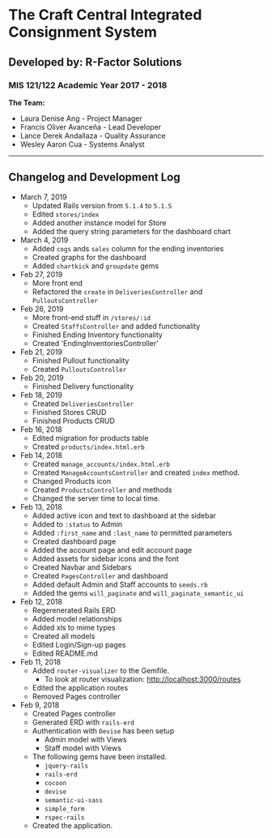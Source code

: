 # The Craft Central Integrated Consignment System
## Developed by: R-Factor Solutions
### MIS 121/122 Academic Year 2017 - 2018

**The Team:**

* Laura Denise Ang - Project Manager
* Francis Oliver Avanceña - Lead Developer
* Lance Derek Andallaza - Quality Assurance
* Wesley Aaron Cua - Systems Analyst

--- 

## Changelog and Development Log
* March 7, 2019
    * Updated Rails version from `5.1.4` to `5.1.5`
    * Edited `stores/index`
    * Added another instance model for Store
    * Added the query string parameters for the dashboard chart
* March 4, 2019
    * Added `cogs` ands `sales` column for the ending inventories
    * Created graphs for the dashboard
    * Added `chartkick` and `groupdate` gems
* Feb 27, 2019
    * More front end
    * Refactored the `create` in `DeliveriesController` and `PulloutsController`
* Feb 26, 2019
    * More front-end stuff in `/stores/:id`
    * Created `StaffsController` and added functionality
    * Finished Ending Inventory functionality
    * Created 'EndingInventoriesController'
* Feb 21, 2019
    * Finished Pullout functionality
    * Created `PulloutsController`
* Feb 20, 2019
    * Finished Delivery functionality
* Feb 18, 2019
    * Created `DeliveriesController`
    * Finished Stores CRUD
    * Finished Products CRUD
* Feb 16, 2018
    * Edited migration for products table
    * Created `products/index.html.erb`
* Feb 14, 2018
    * Created `manage_accounts/index.html.erb`
    * Created `ManageAccountsController` and created `index` method.
    * Changed Products icon
    * Created `ProductsController` and methods
    * Changed the server time to local time.
* Feb 13, 2018
    * Added active icon and text to dashboard at the sidebar
    * Added to `:status` to Admin
    * Added `:first_name` and `:last_name` to permitted parameters
    * Created dashboard page
    * Added the account page and edit account page
    * Added assets for sidebar icons and the font
    * Created Navbar and Sidebars
    * Created `PagesController` and dashboard
    * Added default Admin and Staff accounts to `seeds.rb`
    * Added the gems `will_paginate` and `will_paginate_semantic_ui`
* Feb 12, 2018
    * Regerenerated Rails ERD
    * Added model relationships
    * Added xls to mime types
    * Created all models
    * Edited Login/Sign-up pages
    * Edited README.md
* Feb 11, 2018
    * Added `router-visualizer` to the Gemfile.
        * To look at router visualization: [http://localhost:3000/routes](http://localhost:3000/routes)
    * Edited the application routes
    * Removed Pages controller
* Feb 9, 2018
    * Created Pages controller
    * Generated ERD with `rails-erd`
    * Authentication with `Devise` has been setup
        * Admin model with Views
        * Staff model with Views
    * The following gems have been installed.
        * `jquery-rails`
        * `rails-erd`
        * `cocoon`
        * `devise`
        * `semantic-ui-sass`
        * `simple_form`
        * `rspec-rails`
    * Created the application.